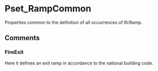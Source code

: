 # Pset_RampCommon

Properties common to the definition of all occurrences of IfcRamp.
<!-- end of short definition -->

## Comments

### FireExit

Here it defines an exit ramp in accordance to the national building code.

